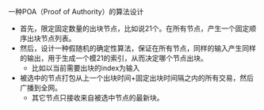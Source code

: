 一种POA（Proof of Authority）的算法设计
- 首先，限定固定数量的出块节点，比如说21个。在所有节点，产生一个固定顺序出块节点列表。
- 然后，设计一种假随机的确定性算法，保证在所有节点，同样的输入产生同样的输出，用于生成一个模21的索引，从而决定哪个节点出块。
    - 比如以当前需要出块的index为输入
- 被选中的节点打包从上一个出块时间+固定出块时间隔之内的所有交易，然后广播到全网。
    - 其它节点只接收来自被选中节点的最新块。